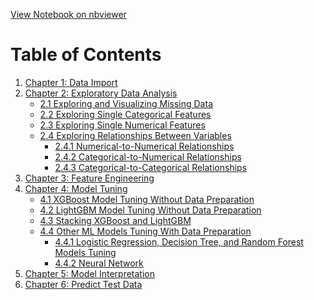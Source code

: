 [View Notebook on nbviewer](https://nbviewer.org/github/huijin1101/Prudential-Life-Insurance-Assessment/blob/main/Notebook/MLProject_HuijinCao.ipynb)
# Table of Contents 
1. [Chapter 1: Data Import](https://nbviewer.org/github/huijin1101/Prudential-Life-Insurance-Assessment/blob/main/Notebook/MLProject_HuijinCao.ipynb#Chapter-1:-Data-Import)
2. [Chapter 2: Exploratory Data Analysis](https://nbviewer.org/github/huijin1101/Prudential-Life-Insurance-Assessment/blob/main/Notebook/MLProject_HuijinCao.ipynb#Chapter-2:-Exploratory-Data-Analysis)
   - [2.1 Exploring and Visualizing Missing Data](https://nbviewer.org/github/huijin1101/Prudential-Life-Insurance-Assessment/blob/main/Notebook/MLProject_HuijinCao.ipynb#2.1-Exploring-and-visualizing-missing-data)
   - [2.2 Exploring Single Categorical Features](https://nbviewer.org/github/huijin1101/Prudential-Life-Insurance-Assessment/blob/main/Notebook/MLProject_HuijinCao.ipynb#2.2-Exploring-Single-Categorical-Features)
   - [2.3 Exploring Single Numerical Features](https://nbviewer.org/github/huijin1101/Prudential-Life-Insurance-Assessment/blob/main/Notebook/MLProject_HuijinCao.ipynb#2.3-Exploring-Single-Numerical-Features)
   - [2.4 Exploring Relationships Between Variables](https://nbviewer.org/github/huijin1101/Prudential-Life-Insurance-Assessment/blob/main/Notebook/MLProject_HuijinCao.ipynb#2.4-Exploring-Relationship-between-Variables)
     - [2.4.1 Numerical-to-Numerical Relationships](https://nbviewer.org/github/huijin1101/Prudential-Life-Insurance-Assessment/blob/main/Notebook/MLProject_HuijinCao.ipynb#2.4.1-Numerical-to-numerical-relationships-(the-relationship-between-numerical-features))
     - [2.4.2 Categorical-to-Numerical Relationships](https://nbviewer.org/github/huijin1101/Prudential-Life-Insurance-Assessment/blob/main/Notebook/MLProject_HuijinCao.ipynb#2.4.2-Categorical-to-numerical-relationships-(the-relationship-between-categorical-label-and-each-of-numerical-features))
     - [2.4.3 Categorical-to-Categorical Relationships](https://nbviewer.org/github/huijin1101/Prudential-Life-Insurance-Assessment/blob/main/Notebook/MLProject_HuijinCao.ipynb#2.4.3-Categorical-to-categorical-relationships-(the-relationship-between-categorical-label-and-each-of-categorical-features))
3. [Chapter 3: Feature Engineering](https://nbviewer.org/github/huijin1101/Prudential-Life-Insurance-Assessment/blob/main/Notebook/MLProject_HuijinCao.ipynb#Chapter-3:-Feature-Engineering)
4. [Chapter 4: Model Tuning](https://nbviewer.org/github/huijin1101/Prudential-Life-Insurance-Assessment/blob/main/Notebook/MLProject_HuijinCao.ipynb#Chapter-4:-Model-Tuning)
   - [4.1 XGBoost Model Tuning Without Data Preparation](https://nbviewer.org/github/huijin1101/Prudential-Life-Insurance-Assessment/blob/main/Notebook/MLProject_HuijinCao.ipynb#4.1-XGBoost-Model-Tuning-Without-Data-Preparation)
   - [4.2 LightGBM Model Tuning Without Data Preparation](https://nbviewer.org/github/huijin1101/Prudential-Life-Insurance-Assessment/blob/main/Notebook/MLProject_HuijinCao.ipynb#4.2-LightGBM-Model-Tuning-Without-Data-Preparation)
   - [4.3 Stacking XGBoost and LightGBM](https://nbviewer.org/github/huijin1101/Prudential-Life-Insurance-Assessment/blob/main/Notebook/MLProject_HuijinCao.ipynb#4.3-Stacking-XGBoost-and-LightGBM)
   - [4.4 Other ML Models Tuning With Data Preparation](https://nbviewer.org/github/huijin1101/Prudential-Life-Insurance-Assessment/blob/main/Notebook/MLProject_HuijinCao.ipynb#4.4-Other-ML-Models-Tuning-With-Data-Preparation)
     - [4.4.1 Logistic Regression, Decision Tree, and Random Forest Models Tuning](https://nbviewer.org/github/huijin1101/Prudential-Life-Insurance-Assessment/blob/main/Notebook/MLProject_HuijinCao.ipynb#4.4.1-Logistic-Regression-Decision-Tree-and-Random-Forest-Models-Tuning)
     - [4.4.2 Neural Network](https://nbviewer.org/github/huijin1101/Prudential-Life-Insurance-Assessment/blob/main/Notebook/MLProject_HuijinCao.ipynb#4.4.2-Neural-Network)
5. [Chapter 5: Model Interpretation](https://nbviewer.org/github/huijin1101/Prudential-Life-Insurance-Assessment/blob/main/Notebook/MLProject_HuijinCao.ipynb#Chapter-5:-Model-Interpretation)
6. [Chapter 6: Predict Test Data](https://nbviewer.org/github/huijin1101/Prudential-Life-Insurance-Assessment/blob/main/Notebook/MLProject_HuijinCao.ipynb#Chapter-6:-Predict-Test-Data)


